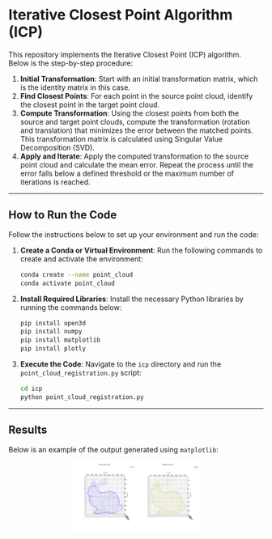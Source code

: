 # Iterative Closest Point Algorithm (ICP)

This repository implements the Iterative Closest Point (ICP) algorithm. Below is the step-by-step procedure:

1. **Initial Transformation**: Start with an initial transformation matrix, which is the identity matrix in this case.
2. **Find Closest Points**: For each point in the source point cloud, identify the closest point in the target point cloud.
3. **Compute Transformation**: Using the closest points from both the source and target point clouds, compute the transformation (rotation and translation) that minimizes the error between the matched points. This transformation matrix is calculated using Singular Value Decomposition (SVD).
4. **Apply and Iterate**: Apply the computed transformation to the source point cloud and calculate the mean error. Repeat the process until the error falls below a defined threshold or the maximum number of iterations is reached.

---

## How to Run the Code

Follow the instructions below to set up your environment and run the code:

1. **Create a Conda or Virtual Environment**: 
   Run the following commands to create and activate the environment:

    ```bash
    conda create --name point_cloud
    conda activate point_cloud
    ```

2. **Install Required Libraries**:
   Install the necessary Python libraries by running the commands below:

    ```bash
    pip install open3d
    pip install numpy
    pip install matplotlib
    pip install plotly
    ```

3. **Execute the Code**:
   Navigate to the `icp` directory and run the `point_cloud_registration.py` script:

    ```bash
    cd icp
    python point_cloud_registration.py
    ```

---

## Results

Below is an example of the output generated using `matplotlib`:

<p align="center">
<img width="50%" alt="ICP Results" src="results/Figure_1.png">
</p>